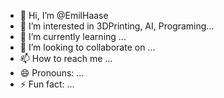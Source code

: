 - 👋 Hi, I’m @EmilHaase
- 👀 I’m interested in 3DPrinting, AI, Programing...
- 🌱 I’m currently learning ...
- 💞️ I’m looking to collaborate on ...
- 📫 How to reach me ...
- 😄 Pronouns: ...
- ⚡ Fun fact: ...

<!---
EmilHaase/EmilHaase is a ✨ special ✨ repository because its `README.md` (this file) appears on your GitHub profile.
You can click the Preview link to take a look at your changes.
--->
